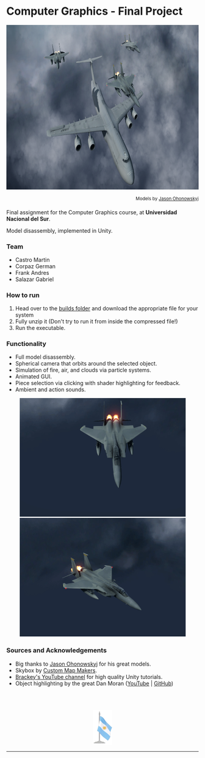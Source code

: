 #  Computer Graphics - Final Project

<p align="center"><img src="repoassets/MainScreenshot.png" alt="screenshot" width="960" height="430"></p>
<p align="right"><sup>Models by <a href="https://free3d.com/user/jasonowen">Jason Ohonowskyj</a></sup></p>

Final assignment for the Computer Graphics course, at **Universidad Nacional del Sur**.

Model disassembly, implemented in Unity.

### Team
* Castro Martin
* Corpaz German
* Frank Andres
* Salazar Gabriel

### How to run

1. Head over to the <a href="https://github.com/andres-frank/uns-cg-finalproject/tree/master/Builds">builds folder</a> and download the appropriate file for your system
2. Fully unzip it (Don't try to run it from inside the compressed file!)
3. Run the executable.

### Functionality
* Full model disassembly.
* Spherical camera that orbits around the selected object.
* Simulation of fire, air, and clouds via particle systems.
* Animated GUI.
* Piece selection via clicking with shader highlighting for feedback.
* Ambient and action sounds.

<p align="center"><img src="repoassets/F15_spin.gif" alt="F15 Spin Gif" width="435" height="310"><img src="repoassets/F15_disarm.gif" alt="F15 Spin Gif" width="435" height="310"></p>

### Sources and Acknowledgements
* Big thanks to <a href="https://free3d.com/user/jasonowen">Jason Ohonowskyj</a> for his great models.
* Skybox by <a href="http://www.custommapmakers.org/skyboxes.php">Custom Map Makers</a>.
* <a href="https://www.youtube.com/user/Brackeys">Brackey's YouTube channel</a> for high quality Unity tutorials.
* Object highlighting by the great Dan Moran ([YouTube](https://www.youtube.com/watch?v=SMLbbi8oaO8) | [GitHub](https://github.com/Broxxar/GlowingObjectOutlines))

<br>
<br>


<p align="center"><img src="repoassets/bandera_arg.png" alt="flag" width="50" height="90"></p><hr>
